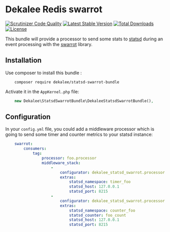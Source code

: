 Dekalee Redis swarrot
=====================

[![Scrutinizer Code Quality](https://scrutinizer-ci.com/g/dekalee/statsd-swarrot-bundle/badges/quality-score.png?b=master)](https://scrutinizer-ci.com/g/dekalee/statsd-swarrot-bundle/?branch=master)
[![Latest Stable Version](https://poser.pugx.org/dekalee/statsd-swarrot-bundle/v/stable)](https://packagist.org/packages/dekalee/statsd-swarrot-bundle)
[![Total Downloads](https://poser.pugx.org/dekalee/statsd-swarrot-bundle/downloads)](https://packagist.org/packages/dekalee/statsd-swarrot-bundle)
[![License](https://poser.pugx.org/dekalee/statsd-swarrot-bundle/license)](https://packagist.org/packages/dekalee/statsd-swarrot-bundle)

This bundle will provide a processor to send some stats to [statsd](https://github.com/etsy/statsd)
during an event processing with the [swarrot](https://github.com/swarrot/swarrot) library.

Installation
------------

Use composer to install this bundle :

```
    composer require dekalee/statsd-swarrot-bundle
```

Activate it in the `AppKernel.php` file:

```php
    new Dekalee\StatsdSwarrotBundle\DekaleeStatsdSwarrotBundle(),
```

Configuration
-------------

In your `config.yml` file, you could add a middleware processor which is going to send some timer and counter metrics
to your statsd instance:

```yaml
    swarrot:
        consumers:
            tag:
                processor: foo.processor
                middleware_stack:
                    -
                        configurator: dekalee_statsd_swarrot.processor.statsd_timer
                        extras:
                            statsd_namespace: timer_foo
                            statsd_host: 127.0.0.1
                            statsd_port: 8215
                    -
                        configurator: dekalee_statsd_swarrot.processor.statsd_counter
                        extras:
                            statsd_namespace: counter_foo
                            statsd_counter: foo_count
                            statsd_host: 127.0.0.1
                            statsd_port: 8215
```

